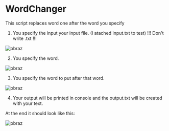 # WordChanger
This script replaces word one after the word you specify

1. You specify the input your input file. (I atached input.txt to test) !!! Don't write .txt !!!

![obraz](https://user-images.githubusercontent.com/60445182/116047901-dd0d8500-a674-11eb-9eab-829a82fb131f.png)

2. You specify the word.
 
![obraz](https://user-images.githubusercontent.com/60445182/116051981-7ccd1200-a679-11eb-9afd-6a8de3df49f9.png)

3. You specify the word to put after that word.

![obraz](https://user-images.githubusercontent.com/60445182/116052171-a84ffc80-a679-11eb-84c7-5f0407e5b015.png)

4. Your output will be printed in console and the output.txt will be created with your text.


At the end it should look like this:


![obraz](https://user-images.githubusercontent.com/60445182/116052317-c9185200-a679-11eb-8e0d-ec5586e2ae96.png)
